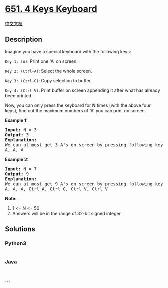# [651. 4 Keys Keyboard](https://leetcode.com/problems/4-keys-keyboard)

[中文文档](/solution/0600-0699/0651.4%20Keys%20Keyboard/README.md)

## Description
<p>Imagine you have a special keyboard with the following keys: </p>
<p><code>Key 1: (A)</code>:  Print one 'A' on screen.</p>
<p><code>Key 2: (Ctrl-A)</code>: Select the whole screen.</p>
<p><code>Key 3: (Ctrl-C)</code>: Copy selection to buffer.</p>
<p><code>Key 4: (Ctrl-V)</code>: Print buffer on screen appending it after what has already been printed. </p>



<p>Now, you can only press the keyboard for <b>N</b> times (with the above four keys), find out the maximum numbers of 'A' you can print on screen.</p>


<p><b>Example 1:</b><br />
<pre>
<b>Input:</b> N = 3
<b>Output:</b> 3
<b>Explanation:</b> 
We can at most get 3 A's on screen by pressing following key sequence:
A, A, A
</pre>
</p>

<p><b>Example 2:</b><br />
<pre>
<b>Input:</b> N = 7
<b>Output:</b> 9
<b>Explanation:</b> 
We can at most get 9 A's on screen by pressing following key sequence:
A, A, A, Ctrl A, Ctrl C, Ctrl V, Ctrl V
</pre>
</p>

<p><b>Note:</b><br>
<ol>
<li>1 <= N <= 50 </li>
<li>Answers will be in the range of 32-bit signed integer.</li>
</ol>
</p>



## Solutions


<!-- tabs:start -->

### **Python3**

```python

```

### **Java**

```java

```

### **...**
```

```

<!-- tabs:end -->